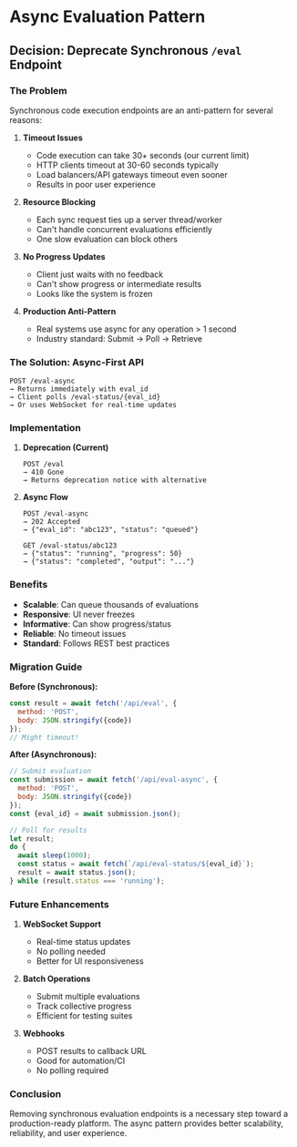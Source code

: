 # Async Evaluation Pattern

## Decision: Deprecate Synchronous `/eval` Endpoint

### The Problem

Synchronous code execution endpoints are an anti-pattern for several reasons:

1. **Timeout Issues**
   - Code execution can take 30+ seconds (our current limit)
   - HTTP clients timeout at 30-60 seconds typically
   - Load balancers/API gateways timeout even sooner
   - Results in poor user experience

2. **Resource Blocking**
   - Each sync request ties up a server thread/worker
   - Can't handle concurrent evaluations efficiently
   - One slow evaluation can block others

3. **No Progress Updates**
   - Client just waits with no feedback
   - Can't show progress or intermediate results
   - Looks like the system is frozen

4. **Production Anti-Pattern**
   - Real systems use async for any operation > 1 second
   - Industry standard: Submit → Poll → Retrieve

### The Solution: Async-First API

```
POST /eval-async
→ Returns immediately with eval_id
→ Client polls /eval-status/{eval_id}
→ Or uses WebSocket for real-time updates
```

### Implementation

1. **Deprecation (Current)**
   ```http
   POST /eval
   → 410 Gone
   → Returns deprecation notice with alternative
   ```

2. **Async Flow**
   ```http
   POST /eval-async
   → 202 Accepted
   → {"eval_id": "abc123", "status": "queued"}
   
   GET /eval-status/abc123
   → {"status": "running", "progress": 50}
   → {"status": "completed", "output": "..."}
   ```

### Benefits

- **Scalable**: Can queue thousands of evaluations
- **Responsive**: UI never freezes
- **Informative**: Can show progress/status
- **Reliable**: No timeout issues
- **Standard**: Follows REST best practices

### Migration Guide

**Before (Synchronous):**
```javascript
const result = await fetch('/api/eval', {
  method: 'POST',
  body: JSON.stringify({code})
});
// Might timeout!
```

**After (Asynchronous):**
```javascript
// Submit evaluation
const submission = await fetch('/api/eval-async', {
  method: 'POST',
  body: JSON.stringify({code})
});
const {eval_id} = await submission.json();

// Poll for results
let result;
do {
  await sleep(1000);
  const status = await fetch(`/api/eval-status/${eval_id}`);
  result = await status.json();
} while (result.status === 'running');
```

### Future Enhancements

1. **WebSocket Support**
   - Real-time status updates
   - No polling needed
   - Better for UI responsiveness

2. **Batch Operations**
   - Submit multiple evaluations
   - Track collective progress
   - Efficient for testing suites

3. **Webhooks**
   - POST results to callback URL
   - Good for automation/CI
   - No polling required

### Conclusion

Removing synchronous evaluation endpoints is a necessary step toward a production-ready platform. The async pattern provides better scalability, reliability, and user experience.